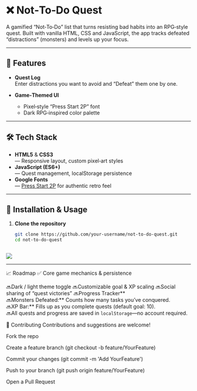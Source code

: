# ❌ Not‑To‑Do Quest

A gamified “Not‑To‑Do” list that turns resisting bad habits into an RPG‑style quest. Built with vanilla HTML, CSS and JavaScript, the app tracks defeated “distractions” (monsters) and levels up your focus.

---

## 🏰 Features

- **Quest Log**  
  Enter distractions you want to avoid and “Defeat” them one by one.  


- **Game‑Themed UI**  
  - Pixel‑style “Press Start 2P” font  
  - Dark RPG‑inspired color palette  
  

---

## 🛠️ Tech Stack

- **HTML5** & **CSS3**  
  — Responsive layout, custom pixel‑art styles  
- **JavaScript (ES6+)**  
  — Quest management, localStorage persistence  
- **Google Fonts**  
  — [Press Start 2P](https://fonts.google.com/specimen/Press+Start+2P) for authentic retro feel  

---

## 🚀 Installation & Usage

1. **Clone the repository**  
   ```bash
   git clone https://github.com/your‑username/not‑to‑do‑quest.git
   cd not‑to‑do‑quest



<img src="https://github.com/Miichiiii/Not-to-do-Liste/blob/main/Liste.jpg">

---
📈 Roadmap
✅ Core game mechanics & persistence

🔜Dark / light theme toggle
🔜Customizable goal & XP scaling
🔜Social sharing of “quest victories”
🔜Progress Tracker**  
🔜Monsters Defeated:** Counts how many tasks you’ve conquered.  
🔜XP Bar:** Fills up as you complete quests (default goal: 10).  
🔜All quests and progress are saved in `localStorage`—no account required.

🤝 Contributing
Contributions and suggestions are welcome!

Fork the repo

Create a feature branch (git checkout -b feature/YourFeature)

Commit your changes (git commit -m 'Add YourFeature')

Push to your branch (git push origin feature/YourFeature)

Open a Pull Request
